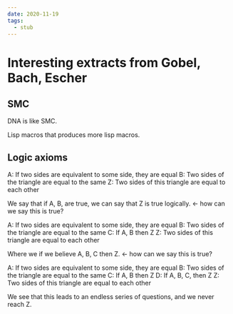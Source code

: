 ```yaml
---
date: 2020-11-19
tags: 
  - stub
---
```


# Interesting extracts from Gobel, Bach, Escher

## SMC

DNA is like SMC.

Lisp macros that produces more lisp macros.

## Logic axioms

A: If two sides are equivalent to some side, they are equal
B: Two sides of the triangle are equal to the same
Z: Two sides of this triangle are equal to each other

We say that if A, B, are true, we can say that Z is true logically. <- how can we say this is true?

A: If two sides are equivalent to some side, they are equal
B: Two sides of the triangle are equal to the same
C: If A, B then Z
Z: Two sides of this triangle are equal to each other

Where we if we believe A, B, C then Z. <- how can we say this is true?

A: If two sides are equivalent to some side, they are equal
B: Two sides of the triangle are equal to the same
C: If A, B then Z
D: If A, B, C, then Z
Z: Two sides of this triangle are equal to each other

We see that this leads to an endless series of questions, and we never reach Z.
